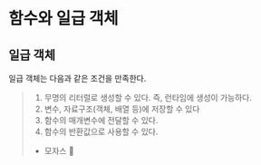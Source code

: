 # 함수와 일급 객체

## 일급 객체

일급 객체는 다음과 같은 조건을 만족한다.

> 1. 무명의 리터럴로 생성할 수 있다. 즉, 런타임에 생성이 가능하다.
> 2. 변수, 자료구조(객체, 배열 등)에 저장할 수 있다
> 3. 함수의 매개변수에 전달할 수 있다.
> 4. 함수의 반환값으로 사용할 수 있다.
>
> - 모자스 :lizard:

